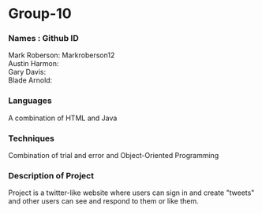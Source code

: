 # Group-10

### Names   :    Github ID
Mark Roberson: Markroberson12 <br>
Austin Harmon: <br>
Gary Davis: <br>
Blade Arnold: <br>

### Languages
A combination of HTML and Java

### Techniques
Combination of trial and error and Object-Oriented Programming

### Description of Project
Project is a twitter-like website where users can sign in and create "tweets" and other users
can see and respond to them or like them.
